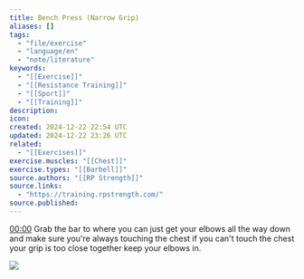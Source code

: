 ```yaml
---
title: Bench Press (Narrow Grip)
aliases: []
tags:
  - "file/exercise"
  - "language/en"
  - "note/literature"
keywords:
  - "[[Exercise]]"
  - "[[Resistance Training]]"
  - "[[Sport]]"
  - "[[Training]]"
description: 
icon: 
created: 2024-12-22 22:54 UTC
updated: 2024-12-22 23:26 UTC
related:
  - "[[Exercises]]"
exercise.muscles: "[[Chest]]"
exercise.types: "[[Barbell]]"
source.authors: "[[RP Strength]]"
source.links:
  - "https://training.rpstrength.com/"
source.published: 
---
```


[00:00](https://www.youtube.com/watch?v=FiQUzPtS90E&t=0) Grab the bar to where you can just get your elbows all the way down and make sure you're always touching the chest if you can't touch the chest your grip is too close together keep your elbows in.

![](https://www.youtube.com/watch?v=FiQUzPtS90E)
